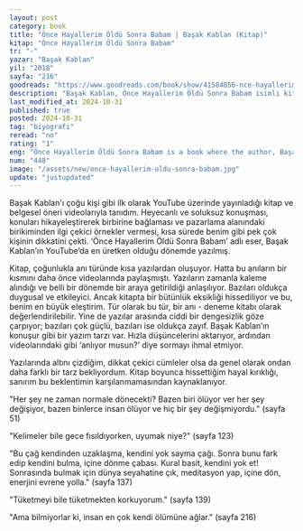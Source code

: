 ```yaml
---
layout: post
category: book
title: "Önce Hayallerim Öldü Sonra Babam | Başak Kablan (Kitap)"
kitap: "Önce Hayallerim Öldü Sonra Babam"
tr: "-"
yazar: "Başak Kablan"
yil: "2018"
sayfa: "216"
goodreads: "https://www.goodreads.com/book/show/41584856-nce-hayallerim-ld-sonra-babam"
description: "Başak Kablan, Önce Hayallerim Öldü Sonra Babam isimli kitabında, hayata dair bakış açısını samimi bir şekilde paylaştığı denemelere yer veriyor."
last_modified_at: 2024-10-31
published: true
posted: 2024-10-31
tag: "biyografi"
reread: "no"
rating: "1"
eng: "Önce Hayallerim Öldü Sonra Babam is a book where the author, Başak Kablan, shares a collection of short essays reflecting on her life."
num: "448"
image: "/assets/new/once-hayallerim-oldu-sonra-babam.jpg"
update: "justupdated"
---
```


Başak Kablan'ı çoğu kişi gibi ilk olarak YouTube üzerinde yayınladığı kitap ve belgesel öneri videolarıyla tanıdım. Heyecanlı ve soluksuz konuşması, konuları hikayeleştirerek birbirine bağlaması ve pazarlama alanındaki birikiminden ilgi çekici örnekler vermesi, kısa sürede benim gibi pek çok kişinin dikkatini çekti. ‘Önce Hayallerim Öldü Sonra Babam’ adlı eser, Başak Kablan’ın YouTube’da en üretken olduğu dönemde yazılmış.

Kitap, çoğunlukla anı türünde kısa yazılardan oluşuyor. Hatta bu anıların bir kısmını daha önce videolarında paylaşmıştı. Yazıların zamanla kaleme alındığı ve belli bir dönemde bir araya getirildiği anlaşılıyor. Bazıları oldukça duygusal ve etkileyici. Ancak kitapta bir bütünlük eksikliği hissediliyor ve bu, benim en büyük eleştirim. Tür olarak bu tür, bir anı - deneme kitabı olarak değerlendirilebilir. Yine de yazılar arasında ciddi bir dengesizlik göze çarpıyor; bazıları çok güçlü, bazıları ise oldukça zayıf. Başak Kablan’ın konuşur gibi bir yazım tarzı var. Hızla düşüncelerini aktarıyor, ardından videolarındaki gibi ‘anlıyor musun?’ diye sormayı ihmal etmiyor.

Yazılarında altını çizdiğim, dikkat çekici cümleler olsa da genel olarak ondan daha farklı bir tarz bekliyordum. Kitap boyunca hissettiğim hayal kırıklığı, sanırım bu beklentimin karşılanmamasından kaynaklanıyor.

"Her şey ne zaman normale dönecekti? Bazen biri ölüyor ver her şey değişiyor, bazen binlerce insan ölüyor ve hiç bir şey değişmiyordu." (sayfa 51)

"Kelimeler bile gece fısıldıyorken, uyumak niye?" (sayfa 123)

"Bu çağ kendinden uzaklaşma, kendini yok sayma çağı. Sonra bunu fark edip kendini bulma, içine dönme çabası. Kural basit, kendini yok et! Sonrasında bulmak için dünya seyahatine çık, meditasyon yap, içine dön, enerjini evrene yolla." (sayfa 137)

"Tüketmeyi bile tüketmekten korkuyorum." (sayfa 139)

"Ama bilmiyorlar ki, insan en çok kendi ölümüne ağlar." (sayfa 216)
